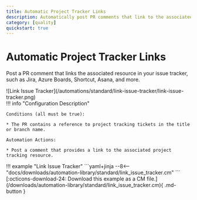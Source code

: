 ```yaml
---
title: Automatic Project Tracker Links
description: Automatically post PR comments that link to the associated project tracking resource.
category: [quality]
quickstart: true
---
```


# Automatic Project Tracker Links

Post a PR comment that links the associated resource in your issue tracker, such as Jira, Azure Boards, Shortcut, Asana, and more.

<div class="automationImage" markdown="1">
![Link Issue Tracker](/automations/standard/link-issue-tracker/link-issue-tracker.png)
</div>
<div class="automationDescription" markdown="1">
!!! info "Configuration Description"

    Conditions (all must be true):

    * The PR contains a reference to project tracking tickets in the title or branch name.

    Automation Actions:

    * Post a comment that provides a link to the associated project tracking resource.

</div>
<div class="automationExample" markdown="1">
!!! example "Link Issue Tracker"
    ```yaml+jinja
    --8<-- "docs/downloads/automation-library/standard/link_issue_tracker.cm"
    ```
    <div class="result" markdown>
      <span>
      [:octicons-download-24: Download this example as a CM file.](/downloads/automation-library/standard/link_issue_tracker.cm){ .md-button }
      </span>
    </div>
</div>
